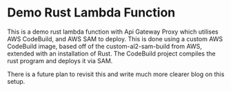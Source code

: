 # Demo Rust Lambda Function

This is a demo rust lambda function with Api Gateway Proxy which utilises AWS CodeBuild, and AWS SAM to deploy. This is done using a custom AWS CodeBuild image, based off of the custom-al2-sam-build from AWS, extended with an installation of Rust. The CodeBuild project compiles the rust program and deploys it via SAM.

There is a future plan to revisit this and write much more clearer blog on this setup.
